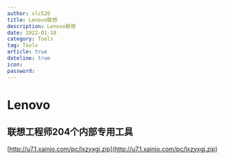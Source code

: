 ```yaml
---
author: xlc520
title: Lenovo联想
description: Lenovo联想
date: 2022-01-10
category: Tools
tag: Tools
article: true
dateline: true
icon: 
password: 
---
```

# Lenovo

## 联想工程师204个内部专用工具

[http://u7.1.xainjo.com/pc/lxzyxgj.zip](http://u7.1.xainjo.com/pc/lxzyxgj.zip)